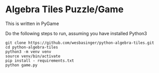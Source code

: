# Algebra Tiles Puzzle/Game

This is written in PyGame

Do the following steps to run, assuming you have installed Python3

```
git clone https://github.com/wesbasinger/python-algebra-tiles.git
cd python-algebra-tiles
python3 -m venv venv
source venv/bin/activate
pip install - requirements.txt
python game.py
```